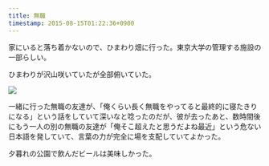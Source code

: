 ```yaml
---
title: 無職
timestamp: 2015-08-15T01:22:36+0900
---
```


家にいると落ち着かないので、ひまわり畑に行った。東京大学の管理する施設の一部らしい。

ひまわりが沢山咲いていたが全部俯いていた。

<img src="/bucket/e842b9e109f5ba770a05c0abf65f3cd414a1fe99.JPG">

一緒に行った無職の友達が、「俺くらい長く無職をやってると最終的に寝たきりになる」という話をしていて深いなと唸ったのだが、彼が去ったあと、数時間後にもう一人の別の無職の友達が「俺そこ超えたと思うだよね最近」という危ない日本語を発していて、言葉の力が完全に場を支配していてよかった。

夕暮れの公園で飲んだビールは美味しかった。

